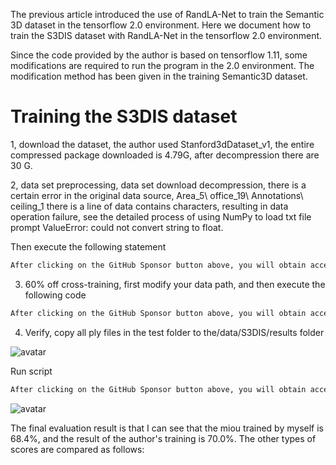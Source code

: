 The previous article introduced the use of RandLA-Net to train the Semantic 3D dataset in the tensorflow 2.0 environment. Here we document how to train the S3DIS dataset with RandLA-Net in the tensorflow 2.0 environment. 

 Since the code provided by the author is based on tensorflow 1.11, some modifications are required to run the program in the 2.0 environment. The modification method has been given in the training Semantic3D dataset. 

#  Training the S3DIS dataset 

 1, download the dataset, the author used Stanford3dDataset_v1, the entire compressed package downloaded is 4.79G, after decompression there are 30 G. 

 2, data set preprocessing, data set download decompression, there is a certain error in the original data source, Area_5\ office_19\ Annotations\ ceiling_1 there is a line of data contains characters, resulting in data operation failure, see the detailed process of using NumPy to load txt file prompt ValueError: could not convert string to float. 

 Then execute the following statement 

  ```python  
After clicking on the GitHub Sponsor button above, you will obtain access permissions to my private code repository ( https://github.com/slowlon/my_code_bar ) to view this blog code. By searching the code number of this blog, you can find the code you need, code number is: 2024020309573789636
  ```  
 3. 60% off cross-training, first modify your data path, and then execute the following code 

  ```python  
After clicking on the GitHub Sponsor button above, you will obtain access permissions to my private code repository ( https://github.com/slowlon/my_code_bar ) to view this blog code. By searching the code number of this blog, you can find the code you need, code number is: 2024020309573789636
  ```  
 4. Verify, copy all ply files in the test folder to the/data/S3DIS/results folder 

 ![avatar]( 8d692fc848b2425ebb154607e4a96967.png) 

 Run script 

  ```python  
After clicking on the GitHub Sponsor button above, you will obtain access permissions to my private code repository ( https://github.com/slowlon/my_code_bar ) to view this blog code. By searching the code number of this blog, you can find the code you need, code number is: 2024020309573789636
  ```  
 ![avatar]( d0f980a9a34d4fe9921dfddc46335c53.png) 

 The final evaluation result is that I can see that the miou trained by myself is 68.4%, and the result of the author's training is 70.0%. The other types of scores are compared as follows:  

